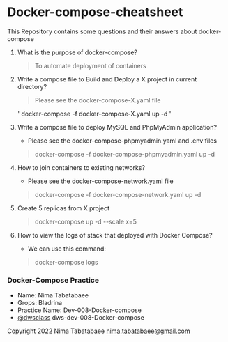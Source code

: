 # Docker-compose-cheatsheet

 This Repository contains some questions and their answers about docker-compose
 
 1) What is the purpose of docker-compose?
   
    > To automate deployment of containers 
  
  
 2) Write a compose file to Build and Deploy a X project in current directory?
 
    > Please see the docker-compose-X.yaml file 
    
    ' docker-compose -f docker-compose-X.yaml up -d '
   
   
 3) Write a compose file to deploy MySQL and PhpMyAdmin application?
 
    - Please see the docker-compose-phpmyadmin.yaml and .env files
    > docker-compose -f docker-compose-phpmyadmin.yaml up -d
 
 
 4) How to join containers to existing networks?
 
    - Please see the docker-compose-network.yaml file
    > docker-compose -f docker-compose-network.yaml up -d
 
 
 5) Create 5 replicas from X project
 
    > docker-compose up -d --scale x=5
 
 
 6) How to view the logs of stack that deployed with Docker Compose?
 
    - We can use this command:
    > docker-compose logs

 
 
### Docker-Compose Practice
  - Name: Nima Tabatabaee
  - Grops: Bladrina
  - Practice Name: Dev-008-Docker-compose
  - [@dwsclass](https://github.com/dwsclass) dws-dev-008-Docker-compose
    

Copyright 2022 Nima Tabatabaee nima.tabatabaee@gmail.com



